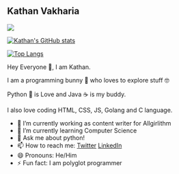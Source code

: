 ## Kathan Vakharia
![](https://komarev.com/ghpvc/?username=Kathan-Vakharia&label=PROFILE+VIEWS&style=flat-square&color=3944bc)
<!-- 👯 I’m looking to collaborate on --> 
[![Kathan's GitHub stats](https://github-readme-stats.vercel.app/api?username=Kathan-Vakharia&show_icons=True&theme=tokyonight)](https://github.com/anuraghazra/github-readme-stats)

[![Top Langs](https://github-readme-stats.vercel.app/api/top-langs/?username=Kathan-Vakharia&layout=compact&theme=tokyonight)](https://github.com/anuraghazra/github-readme-stats)

Hey Everyone 👋,  I am Kathan.

I am a programming bunny 🐇 who loves to explore stuff 🤓 

Python 🐍 is Love and Java ☕ is my buddy.

I also love coding  HTML, CSS, JS, Golang and C language.




- 🔭 I’m currently working as content writer for Allgirlithm 
- 🌱 I’m currently learning Computer Science
- 💬 Ask me about python! 
- 📫 How to reach me: [Twitter](https://twitter.com/kathan_vakharia) [LinkedIn](https://www.linkedin.com/in/kathan-vakharia-a76a07190/)
- 😄 Pronouns: He/Him
- ⚡ Fun fact: I am polyglot programmer





